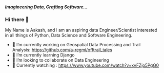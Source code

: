 ##### Imagineering Data, Crafting Software...
### Hi there 👋  
My Name is Aakash, and I am an aspiring data Engineer/Scientist interested in all things of Python, Data Science and Software Engineering.

- 🔭 I’m currently working on Geospatial Data Processing and Trail Analysis: https://github.com/a-regmi/offtrail_tales
- 🌱 I’m currently learning Django 
- 👯 I’m looking to collaborate on Data Engineering
- 🍿 Currently watching : https://www.youtube.com/watch?v=xvFZjo5PgG0

